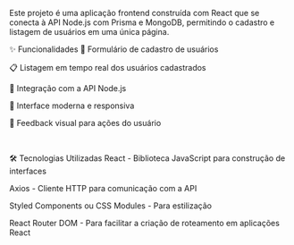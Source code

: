 Este projeto é uma aplicação frontend construída com React que se conecta à API Node.js com Prisma e MongoDB, permitindo o cadastro e listagem de usuários em uma única página.

✨ Funcionalidades
📝 Formulário de cadastro de usuários

📋 Listagem em tempo real dos usuários cadastrados

🔄 Integração com a API Node.js

🎨 Interface moderna e responsiva

🚀 Feedback visual para ações do usuário

<br>

🛠️ Tecnologias Utilizadas
React - Biblioteca JavaScript para construção de interfaces

Axios - Cliente HTTP para comunicação com a API

Styled Components ou CSS Modules - Para estilização

React Router DOM - Para facilitar a criação de roteamento em aplicações React
